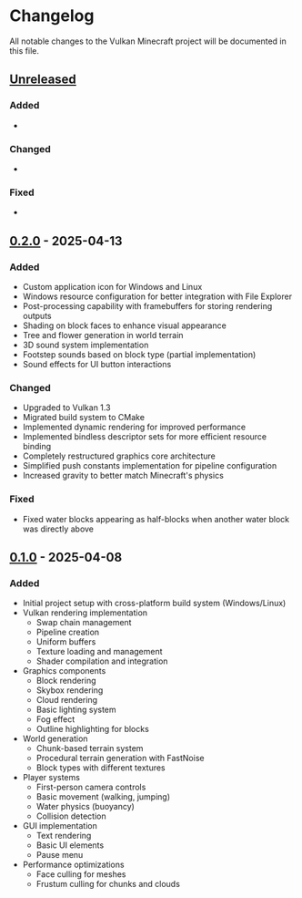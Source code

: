 # Changelog

All notable changes to the Vulkan Minecraft project will be documented in this file.

## [Unreleased]

### Added
- 

### Changed
-

### Fixed
-

## [0.2.0] - 2025-04-13

### Added
- Custom application icon for Windows and Linux
- Windows resource configuration for better integration with File Explorer
- Post-processing capability with framebuffers for storing rendering outputs
- Shading on block faces to enhance visual appearance
- Tree and flower generation in world terrain
- 3D sound system implementation
- Footstep sounds based on block type (partial implementation)
- Sound effects for UI button interactions

### Changed
- Upgraded to Vulkan 1.3
- Migrated build system to CMake
- Implemented dynamic rendering for improved performance
- Implemented bindless descriptor sets for more efficient resource binding
- Completely restructured graphics core architecture
- Simplified push constants implementation for pipeline configuration
- Increased gravity to better match Minecraft's physics

### Fixed
- Fixed water blocks appearing as half-blocks when another water block was directly above

## [0.1.0] - 2025-04-08

### Added
- Initial project setup with cross-platform build system (Windows/Linux)
- Vulkan rendering implementation
  - Swap chain management
  - Pipeline creation
  - Uniform buffers
  - Texture loading and management
  - Shader compilation and integration
- Graphics components
  - Block rendering
  - Skybox rendering
  - Cloud rendering
  - Basic lighting system
  - Fog effect
  - Outline highlighting for blocks
- World generation
  - Chunk-based terrain system
  - Procedural terrain generation with FastNoise
  - Block types with different textures
- Player systems
  - First-person camera controls
  - Basic movement (walking, jumping)
  - Water physics (buoyancy)
  - Collision detection
- GUI implementation
  - Text rendering
  - Basic UI elements
  - Pause menu
- Performance optimizations
  - Face culling for meshes
  - Frustum culling for chunks and clouds

[Unreleased]: https://github.com/raphvrl/vulkan-minecraft/compare/v0.2.0...HEAD
[0.2.0]: https://github.com/raphvrl/vulkan-minecraft/compare/v0.1.0...v0.2.0
[0.1.0]: https://github.com/raphvrl/vulkan-minecraft/releases/tag/v0.1.0